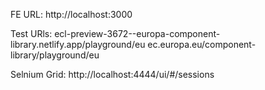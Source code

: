 FE URL: http://localhost:3000

Test URls:
ecl-preview-3672--europa-component-library.netlify.app/playground/eu
ec.europa.eu/component-library/playground/eu

Selnium Grid: 
http://localhost:4444/ui/#/sessions
